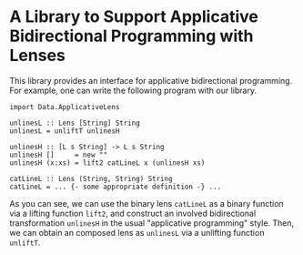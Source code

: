A Library to Support Applicative Bidirectional Programming with Lenses
======================================================================


This library provides an interface for applicative bidirectional programming.
For example, one can write the following program with our library.

~~~~~~~~~~~~~~~{.haskell}
import Data.ApplicativeLens

unlinesL :: Lens [String] String
unlinesL = unliftT unlinesH 

unlinesH :: [L s String] -> L s String
unlinesH []     = new ""
unlinesH (x:xs) = lift2 catLineL x (unlinesH xs)

catLineL :: Lens (String, String) String
catLineL = ... {- some appropriate definition -} ...
~~~~~~~~~~~~~~~~~~~~~~~

As you can see, we can use the binary lens `catLineL` as a binary
function via a lifting function `lift2`, and construct an involved
bidirectional transformation `unlinesH` in the usual "applicative
programming" style. Then, we can obtain an composed lens as `unlinesL`
via a unlifting function `unliftT`.



